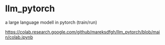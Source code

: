 # llm_pytorch
a large language modell in pytorch (train/run)


https://colab.research.google.com/github/mareksdfgh/llm_pytorch/blob/main/colab.ipynb
